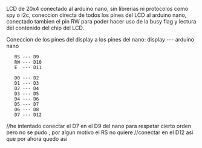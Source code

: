 LCD de 20x4 conectado al arduino nano, sin librerias ni protocolos como spy o i2c, coneccion directa de todos los pines del LCD al arduino nano, conectado tambien el pin RW para poder hacer uso de la busy flag y lectura del contenido del chip del LCD. 

Coneccion de los pines del display a los pines del nano:
display   --- arduino nano
       
       RS --- D9
       RW --- D10
       E  --- D11
       
       D0 --- D2    
       D1 --- D3   
       D2 --- D4   
       D3 --- D5   
       D4 --- D6   
       D5 --- D7   
       D6 --- D8   
       D7 --- D12   

//he intentado conectar el D7 en el D9 del nano para respetar cierto orden pero no se pudo , por algun motivo el RS no quiere //conectar en el D12 asi que por ahora quedo asi
